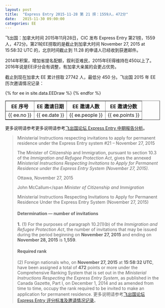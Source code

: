 ```yaml
---
layout: post
title:  "Express Entry 2015-11-28 第 21 捞：1559人，472分"
date:   2015-11-30 09:00:00
categories: EE
---
```


飞出国：加拿大时间 2015年11月28日，CIC 发布 Express Entry 第21捞，1559人，472分。第21轮EE捞取的是截止到加拿大时间 November 27, 2015 at 15:58:32 UTC 的，北京时间截止到 11.28 的申请人已经收到获邀邮件。

2014年积案，增加省提名配额，叙利亚难民，2015年EE得维持在450以上了。2016年说是EE评分会有调整，有加拿大亲属的会更占优势。

截止到现在加拿大 EE 累计捞取 27742 人，最低分 450 分。飞出国 2015 年 EE 历次邀请情况记录：

<table border = "1" cellpadding="1" cellspacing="0">
  <tr>
    <th>EE 序号</th>
    <th>EE 邀请日期</th>
    <th>EE 邀请人数</th>
    <th>EE 邀请分数</th>
  </tr>
{% for ee in site.data.EEDraw %}
<tr>
<td> {{ ee.no }} </td>
<td> {{ ee.date }} </td>
<td> {{ ee.people }} </td>
<td> {{ ee.points }} </td>
</tr>
{% endfor %}
</table> 

更多说明请参考更多说明请参考<a href="http://bbs.fcgvisa.com/t/ee-2015-express-entry-mid-year-report/6202" target="_blank">飞出国论坛 Express Entry 中期报告分析</a>。

> Ministerial Instructions respecting invitations to apply for permanent residence under the Express Entry system #<span class="nowrap">21 – November 27, 2015</span>
> 
> The Minister of Citizenship and Immigration, pursuant to section 10.3 of the _Immigration and Refugee Protection Act_, gives the annexed _Ministerial Instructions Respecting Invitations to Apply for Permanent Residence under the Express Entry System <span class="nowrap">(November 27, 2015</span>)._
> 
> Ottawa, <span class="nowrap">November 27, 2015</span>
> 
> <span class="text-uppercase">John McCallum</span 
> _Minister of Citizenship and Immigration_
> 
> <span class="text-uppercase">Ministerial Instructions Respecting Invitations to Apply for Permanent Residence Under the Express Entry System <span class="nowrap">(November 27, 2015)</span></span>
> 
> #### Determination — number of invitations
> 
> **1.** (1) For the purposes of paragraph 10.2(1)(_b_) of the _Immigration and Refugee Protection Act_, the number of invitations that may be issued during the period beginning on **<span class="nowrap">November 27, 2015</span>** and ending on **<span class="nowrap">November 28, 2015</span>** is **1,559**.
> 
> #### Required rank
> 
> (2) Foreign nationals who, on **<span class="nowrap">November 27, 2015</span>** at **15:58:32 UTC**, have been assigned a total of **472** points or more under the Comprehensive Ranking System that is set out in the _Ministerial Instructions Respecting the Express Entry System_, as published in the Canada Gazette, Part I, on December 1, 2014 and as amended from time to time, occupy the rank required to be invited to make an application for permanent residence.
更多说明请参考<a href="http://bbs.fcgvisa.com/t/2015-express-entry-crs-ita/1710/" target="_blank">飞出国论坛 Express Entry 评分标准及邀请情况记录</a>。